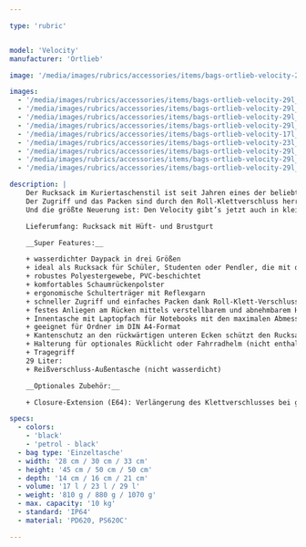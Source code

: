```yaml
---

type: 'rubric'


model: 'Velocity'
manufacturer: 'Ortlieb'

image: '/media/images/rubrics/accessories/items/bags-ortlieb-velocity-29l_01.jpg'

images:
  - '/media/images/rubrics/accessories/items/bags-ortlieb-velocity-29l_02.jpg'
  - '/media/images/rubrics/accessories/items/bags-ortlieb-velocity-29l_03.jpg'
  - '/media/images/rubrics/accessories/items/bags-ortlieb-velocity-29l_04.jpg'
  - '/media/images/rubrics/accessories/items/bags-ortlieb-velocity-29l_05.jpg'
  - '/media/images/rubrics/accessories/items/bags-ortlieb-velocity-17l_01.jpg'
  - '/media/images/rubrics/accessories/items/bags-ortlieb-velocity-23l_01.jpg'
  - '/media/images/rubrics/accessories/items/bags-ortlieb-velocity-29l_06.jpg'
  - '/media/images/rubrics/accessories/items/bags-ortlieb-velocity-29l_07.jpg'
  - '/media/images/rubrics/accessories/items/bags-ortlieb-velocity-29l_08.jpg'

description: |
    Der Rucksack im Kuriertaschenstil ist seit Jahren eines der beliebtesten Ortlieb Produkte. Er ist einfach unschlagbar für den täglichen Einsatz in Schule, Studium, Sport und Freizeit – und für den Weg zur Arbeit. Der Velocity ist robust und wasserdicht und sein besonderes Markenzeichen ist das markante Rückenpolster, das für eine gute Hinterlüftung sorgt. Jetzt wurde das Tragesystem, insbesondere die Schulterträger, ergonomisch optimiert – für ein noch bequemeres Tragegefühl. Der Hüftgurt ist leicht verstellbar und sogar ganz abnehmbar.
    Der Zugriff und das Packen sind durch den Roll-Klettverschluss herrlich einfach. Sollte die Klettpatte nach vielen Jahren intensiven Gebrauchs einmal verschlissen sein, kannst du deinen Velocity an Ortlieb schicken, die Patte erneuern lassen und deinem Rucksack ein neues Leben schenken. So wird der Velocity zum nachhaltigen, lebenslangen Begleiter. Neu gestaltet wurde das Innenleben: Hier verfügt der Velocity (alle Modelle) jetzt neben dem großen Reißverschluss-Innenfach auch über ein gepolstertes Laptop-Fach.
    Und die größte Neuerung ist: Den Velocity gibt’s jetzt auch in klein(er) und in extra groß. Mit seinen 17 l Volumen ist dieser Rucksack ideal für kleinere Menschen oder für alle, die weniger Platz für ihre Habseligkeiten brauchen. Die 29 l Variante bietet massig Platz für alle, die auch mal mehr zu transportieren haben. Einen Mittelweg bietet der Klassiker mit 23 l.

    Lieferumfang: Rucksack mit Hüft- und Brustgurt

    __Super Features:__

    + wasserdichter Daypack in drei Größen
    + ideal als Rucksack für Schüler, Studenten oder Pendler, die mit dem Fahhrad in die Stadt fahren oder öffentliche Verkehrsmittel benutzen
    + robustes Polyestergewebe, PVC-beschichtet
    + komfortables Schaumrückenpolster
    + ergonomische Schulterträger mit Reflexgarn
    + schneller Zugriff und einfaches Packen dank Roll-Klett-Verschluss
    + festes Anliegen am Rücken mittels verstellbarem und abnehmbarem Hüft- und Brustgurt
    + Innentasche mit Laptopfach für Notebooks mit den maximalen Abmessungen 36 cm x 24,5 cm x 2,5 cm, oben und unten fixiert
    + geeignet für Ordner im DIN A4-Format
    + Kantenschutz an den rückwärtigen unteren Ecken schützt den Rucksack an der Unterseite
    + Halterung für optionales Rücklicht oder Fahrradhelm (nicht enthalten)
    + Tragegriff
    29 Liter:
    + Reißverschluss-Außentasche (nicht wasserdicht)

    __Optionales Zubehör:__

    + Closure-Extension (E64): Verlängerung des Klettverschlusses bei großem Packvolumen

specs:
  - colors: 
    - 'black'
    - 'petrol - black'
  - bag type: 'Einzeltasche'
  - width: '28 cm / 30 cm / 33 cm'
  - height: '45 cm / 50 cm / 50 cm'
  - depth: '14 cm / 16 cm / 21 cm'
  - volume: '17 l / 23 l / 29 l'
  - weight: '810 g / 880 g / 1070 g'
  - max. capacity: '10 kg'
  - standard: 'IP64'
  - material: 'PD620, PS620C'

---
```

